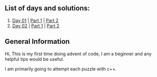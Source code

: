 ## List of days and solutions:

1. [Day 01](day01/) | [Part 1](day01/Star1/) | [Part 2](day01/Star2/)
2. [Day 02](day02/) | [Part 1](day02/Star1/) | [Part 2](day02/Star2/)

## General Information

Hi, This is my first time doing advent of code, I am a beginner and any helpful tips would be useful.

I am primarily going to attempt each puzzle with c++.